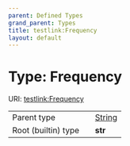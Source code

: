 ```yaml
---
parent: Defined Types
grand_parent: Types
title: testlink:Frequency
layout: default
---
```


# Type: Frequency




URI: [testlink:Frequency](https://w3id.org/testlink/vocab/Frequency)

|  |  |  |
| --- | --- | --- |
| Parent type | | [String](types/String.md) |
| Root (builtin) type | | **str** |

